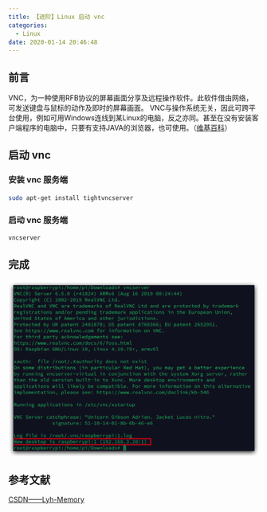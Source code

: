 ```yaml
---
title: 【进阶】Linux 启动 vnc
categories:
  - Linux
date: 2020-01-14 20:46:48
---
```


## 前言

VNC，为一种使用RFB协议的屏幕画面分享及远程操作软件。此软件借由网络，可发送键盘与鼠标的动作及即时的屏幕画面。 VNC与操作系统无关，因此可跨平台使用，例如可用Windows连线到某Linux的电脑，反之亦同。甚至在没有安装客户端程序的电脑中，只要有支持JAVA的浏览器，也可使用。（[维基百科](https://zh.wikipedia.org/wiki/VNC)）

<!-- more -->

## 启动 vnc

### 安装 vnc 服务端

``` sh
sudo apt-get install tightvncserver
```

### 启动 vnc 服务端

``` sh
vncserver
```

## 完成

![01.png](/images/20200114204648/01.png)

## 参考文献

[CSDN——Lyh-Memory](https://blog.csdn.net/u012313335/article/details/73912556)

